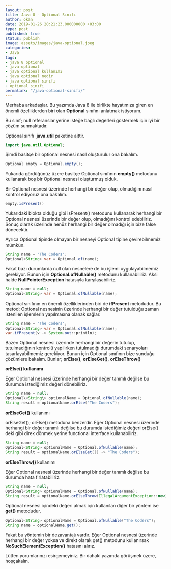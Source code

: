 ```yaml
---
layout: post
title: Java 8 - Optional Sınıfı
author: okan
date: 2019-01-26 20:21:23.000000000 +03:00
type: post
published: true
status: publish
image: assets/images/java-optional.jpeg
categories:
- Java
tags:
- java 8 optional
- java optional
- java optional kullanımı
- java optional nedir
- java optional sınıfı
- optional sınıfı
permalink: "/java-optional-sinifi/"
---
```

Merhaba arkadaşlar. Bu yazımda Java 8 ile birlikte hayatımıza giren en önemli özelliklerden biri olan **Optional** sınıfını anlatmak istiyorum.

Bu sınıf; null referanslar yerine isteğe bağlı değerleri göstermek için iyi bir çözüm sunmaktadır.

Optional sınıfı&nbsp; **java.util** paketine aittir.

```java
import java.util.Optional;
```

Şimdi basitçe bir optional nesnesi nasıl oluşturulur ona bakalım.

```java
Optional empty = Optional.empty();
```

Yukarıda gördüğünüz üzere basitçe Optional sınıfının **empty()** metodunu kullanarak boş bir Optional nesnesi oluşturmuş olduk.

Bir Optional nesnesi üzerinde herhangi bir değer olup, olmadığını nasıl kontrol ediyoruz ona bakalım.

```java
empty.isPresent()
```

Yukarıdaki blokta olduğu gibi isPresent() metodunu kullanarak herhangi bir Optional nesnesi üzerinde bir değer olup, olmadığını kontrol edebiliriz. Sonuç olarak üzerinde henüz herhangi bir değer olmadığı için bize false dönecektir.

Ayrıca Optional tipinde olmayan bir nesneyi Optional tipine çevirebilmemiz mümkün.

```java
String name = "The Coders"; 
Optional<String> var = Optional.of(name);
```

Fakat bazı durumlarda null olan nesnelere de bu işlemi uygulayabilmemiz gerekiyor. Bunun için **Optional.ofNullable()** metodunu kullanabiliriz. Aksi halde **NullPointerException** hatasıyla karşılaşabiliriz.

```java
String name = null; 
Optional<String> var = Optional.ofNullable(name);
```

Optional sınıfının en önemli özelliklerinden biri de **ifPresent** metodudur. Bu metod; Optional nesnesinin üzerinde herhangi bir değer tutulduğu zaman istenilen işlemlerin yapılmasına olanak sağlar.

```java
String name = "The Coders"; 
Optional<String> var = Optional.ofNullable(name); 
var.ifPresent(v -> System.out::println);
```

Bazen Optional nesnesi üzerinde herhangi bir değerin tutulup, tutulmadığının kontrolü yapılırken tutulmadığı durumdaki senaryoları tasarlayabilmemiz gerekiyor. Bunun için Optional sınıfının bize sunduğu çözümlere bakalım. Bunlar; **orElse()**, **orElseGet()**, **orElseThrow()**

**orElse() kullanımı**

Eğer Optional nesnesi üzerinde herhangi bir değer tanımlı değilse bu durumda istediğimiz değeri dönebiliriz.

```java
String name = null; 
Optional\<String\> optionalName = Optional.ofNullable(name); 
String result = optionalName.orElse("The Coders");
```

**orElseGet()** kullanımı

orElseGet(); orElse() metoduna benzerdir. Eğer Optional nesnesi üzerinde herhangi bir değer tanımlı değilse bu durumda istediğimiz değeri orElse() deki gibi direk dönmek yerine functional interface kullanabiliriz.

```java
String name = null; 
Optional<String> optionalName = Optional.ofNullable(name); 
String result = optionalName.orElseGet(() -> "The Coders");
```

**orElseThrow()** kullanımı

Eğer Optional nesnesi üzerinde herhangi bir değer tanımlı değilse bu durumda hata fırlatabiliriz.

```java
String name = null; 
Optional<String> optionalName = Optional.ofNullable(name); 
String result = optionalName.orElseThrow(IllegalArgumentException::new);
```

Optional nesnesi içindeki değeri almak için kullanılan diğer bir yöntem ise **get()** metodudur.

```java
Optional<String> optionalName = Optional.ofNullable("The Coders"); 
String name = optionalName.get();
```

Fakat bu yöntemin bir dezavantajı vardır. Eğer Optional nesnesi üzerinde herhangi bir değer yoksa ve direkt olarak get() metodunu kullanırsak **NoSuchElementException()** hatasını alırız.

Lütfen yorumlarınızı esirgemeyiniz. Bir dahaki yazımda görüşmek üzere, hoşçakalın.

